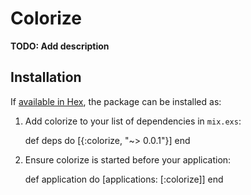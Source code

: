 # Colorize

**TODO: Add description**

## Installation

If [available in Hex](https://hex.pm/docs/publish), the package can be installed as:

  1. Add colorize to your list of dependencies in `mix.exs`:

        def deps do
          [{:colorize, "~> 0.0.1"}]
        end

  2. Ensure colorize is started before your application:

        def application do
          [applications: [:colorize]]
        end
